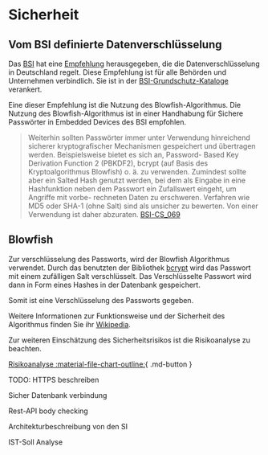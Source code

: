 # Sicherheit

## Vom BSI definierte Datenverschlüsselung

Das [BSI](https://www.bsi.bund.de) hat eine [Empfehlung](https://www.bsi.bund.de/SharedDocs/Downloads/DE/BSI/Publikationen/TechnischeRichtlinien/TR03116/BSI-TR-03116.pdf?__blob=publicationFile&v=1) herausgegeben, die die Datenverschlüsselung in Deutschland regelt. Diese Empfehlung ist für alle Behörden und Unternehmen verbindlich. Sie ist in der [BSI-Grundschutz-Kataloge](https://www.bsi.bund.de/DE/Themen/Grundschutz/GrundschutzKataloge/GrundschutzKataloge_node.html) verankert.

Eine dieser Empfehlung ist die Nutzung des Blowfish-Algorithmus. Die Nutzung des Blowfish-Algorithmus ist in einer Handhabung für Sichere Passwörter in Embedded Devices des BSI empfohlen.

> Weiterhin sollten Passwörter immer unter Verwendung hinreichend sicherer kryptografischer
Mechanismen gespeichert und übertragen werden. Beispielsweise bietet es sich an, Password-
Based Key Derivation Function 2 (PBKDF2), bcrypt (auf Basis des Kryptoalgorithmus Blowfish)
o. ä. zu verwenden. Zumindest sollte aber ein Salted Hash genutzt werden, bei dem als Eingabe
in eine Hashfunktion neben dem Passwort ein Zufallswert eingeht, um Angriffe mit vorbe-
rechneten Daten zu erschweren. Verfahren wie MD5 oder SHA-1 (ohne Salt) sind als unsicher
zu bewerten. Von einer Verwendung ist daher abzuraten.
> [BSI-CS_069](https://www.allianz-fuer-cybersicherheit.de/SharedDocs/Downloads/Webs/ACS/DE/BSI-CS/BSI-CS_069.pdf?__blob=publicationFile&v=1)


## Blowfish

Zur verschlüsselung des Passworts, wird der Blowfish Algorithmus verwendet. Durch das benutzten der Bibliothek [bcrypt](https://en.wikipedia.org/wiki/Bcrypt) wird das Passwort mit einem zufälligen Salt verschlüsselt. Das Verschlüsselte Passwort wird dann in Form eines Hashes in der Datenbank gespeichert.

Somit ist eine Verschlüsselung des Passworts gegeben.

Weitere Informationen zur Funktionsweise und der Sicherheit des Algorithmus finden Sie ihr [Wikipedia](https://en.wikipedia.org/wiki/Blowfish_(cipher)).


Zur weiteren Einschätzung des Sicherheitsrisikos ist die Risikoanalyse zu beachten.

[Risikoanalyse :material-file-chart-outline:](../05_risikoanalyse/){ .md-button }

TODO: HTTPS beschreiben

Sicher Datenbank verbindung

Rest-API body checking

Architekturbeschreibung von den SI

IST-Soll Analyse

[^1]: https://www.allianz-fuer-cybersicherheit.de/SharedDocs/Downloads/Webs/ACS/DE/BSI-CS/BSI-CS_069.pdf?__blob=publicationFile&v=1 (17.01.2023)
[^2]: https://www.bsi.bund.de/SharedDocs/Downloads/DE/BSI/Publikationen/TechnischeRichtlinien/TR03116/BSI-TR-03116.pdf?__blob=publicationFile&v=1 (16.01.2023)
